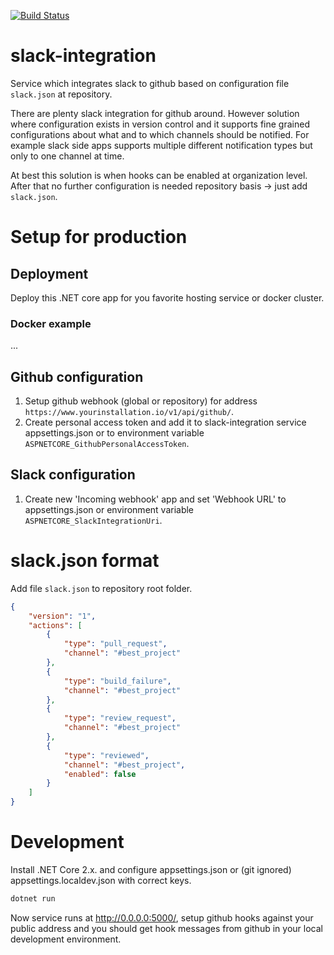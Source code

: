 [![Build Status](https://jenkins.protacon.cloud/buildStatus/icon?job=www.github.com/slack-integration/master)](https://jenkins.protacon.cloud/job/www.github.com/job/slack-integration/job/master/)

# slack-integration
Service which integrates slack to github based on configuration file `slack.json` at repository.

There are plenty slack integration for github around. However solution where configuration exists in version control and it supports fine grained configurations about what and to which channels should be notified. For example slack side apps supports multiple different notification types but only to one channel at time.

At best this solution is when hooks can be enabled at organization level. After that no further configuration is needed repository basis -> just add `slack.json`.

# Setup for production
## Deployment
Deploy this .NET core app for you favorite hosting service or docker cluster.

### Docker example
...

## Github configuration
1. Setup github webhook (global or repository) for address `https://www.yourinstallation.io/v1/api/github/`.
2. Create personal access token and add it to slack-integration service appsettings.json or to environment variable `ASPNETCORE_GithubPersonalAccessToken`.

## Slack configuration
1. Create new 'Incoming webhook' app and set 'Webhook URL' to appsettings.json or environment variable `ASPNETCORE_SlackIntegrationUri`.

# slack.json format
Add file `slack.json` to repository root folder.

```json
{
    "version": "1",
    "actions": [
        {
            "type": "pull_request",
            "channel": "#best_project"
        },
        {
            "type": "build_failure",
            "channel": "#best_project"
        },
        {
            "type": "review_request",
            "channel": "#best_project"
        },
        {
            "type": "reviewed",
            "channel": "#best_project",
            "enabled": false
        }
    ]
}
```

# Development
Install .NET Core 2.x. and configure appsettings.json or (git ignored) appsettings.localdev.json with correct keys.

```bash
dotnet run
```

Now service runs at http://0.0.0.0:5000/, setup github hooks against your public address and you should get hook messages from github in your local development environment.
